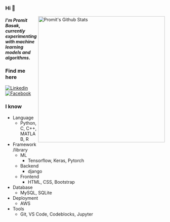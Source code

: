 ### Hi 👋

[<img align="right" width="400" src="https://github-readme-stats.vercel.app/api?username=promitbasak&&show_icons=true&theme=tokyonight&count_private=true" alt="Promit's Github Stats"/>](https://github.com/promitbasak)

<!--
**promitbasak/promitbasak** is a ✨ _special_ ✨ repository because its `README.md` (this file) appears on your GitHub profile.

Here are some ideas to get you started:

- 🔭 I’m currently working on ...
- 🌱 I’m currently learning ...
- 👯 I’m looking to collaborate on ...
- 🤔 I’m looking for help with ...
- 💬 Ask me about ...
- 📫 How to reach me: ...
- 😄 Pronouns: ...
- ⚡ Fun fact: ...
-->

##### I'm **Promit Basak**, currently experimenting with machine learning models and algorithms.


### Find me here
[![Linkedin](https://img.shields.io/badge/Linkedin-blue)](https://www.linkedin.com/in/promitbasak)
[![Facebook](https://img.shields.io/badge/Facebook-brightgreen)](https://www.facebook.com/promitbasakjoy)

### I know

- Language
  - Python, C, C++, MATLAB, R
- Framework/library
  - ML
    - Tensorflow, Keras, Pytorch
  - Backend
    - django
  - Frontend
    - HTML, CSS, Bootstrap
- Database
    - MySQL, SQLite
- Deployment
    - AWS
- Tools
  - Git, VS Code, Codeblocks, Jupyter

